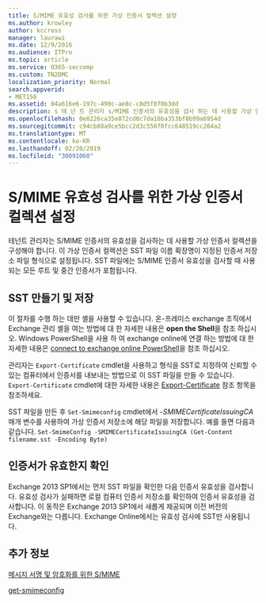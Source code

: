 ```yaml
---
title: S/MIME 유효성 검사를 위한 가상 인증서 컬렉션 설정
ms.author: krowley
author: kccross
manager: laurawi
ms.date: 12/9/2016
ms.audience: ITPro
ms.topic: article
ms.service: O365-seccomp
ms.custom: TN2DMC
localization_priority: Normal
search.appverid:
- MET150
ms.assetid: 04a616e6-197c-490c-ae8c-c8d5f0f0b3dd
description: s 테 넌 트 관리자 s/MIME 인증서의 유효성을 검사 하는 데 사용할 가상 인증서 컬렉션을 구성 해야 합니다.
ms.openlocfilehash: 0e8226ca35e872cd8c7da16ba353bf8b99a6954d
ms.sourcegitcommit: c94cb88a9ce5bcc2d3c558f0fcc648519cc264a2
ms.translationtype: MT
ms.contentlocale: ko-KR
ms.lasthandoff: 02/20/2019
ms.locfileid: "30091060"
---
```

# <a name="set-up-virtual-certificate-collection-to-validate-smime"></a>S/MIME 유효성 검사를 위한 가상 인증서 컬렉션 설정

테넌트 관리자는 S/MIME 인증서의 유효성을 검사하는 데 사용할 가상 인증서 컬렉션을 구성해야 합니다. 이 가상 인증서 컬렉션은 SST 파일 이름 확장명이 지정된 인증서 저장소 파일 형식으로 설정됩니다. SST 파일에는 S/MIME 인증서 유효성을 검사할 때 사용되는 모든 루트 및 중간 인증서가 포함됩니다.
  
## <a name="create-and-save-an-sst"></a>SST 만들기 및 저장
<a name="sectionSection0"> </a>

이 절차를 수행 하는 데만 셸을 사용할 수 있습니다. 온-프레미스 exchange 조직에서 Exchange 관리 셸을 여는 방법에 대 한 자세한 내용은 **open the Shell**을 참조 하십시오. Windows PowerShell을 사용 하 여 exchange online에 연결 하는 방법에 대 한 자세한 내용은 [connect to exchange online PowerShell](https://go.microsoft.com/fwlink/p/?linkid=396554)을 참조 하십시오.
  
관리자는  `Export-Certificate` cmdlet을 사용하고 형식을 SST로 지정하여 신뢰할 수 있는 컴퓨터에서 인증서를 내보내는 방법으로 이 SST 파일을 만들 수 있습니다.  `Export-Certificate` cmdlet에 대한 자세한 내용은 [Export-Certificate](https://docs.microsoft.com/en-us/powershell/module/pkiclient/export-certificate?view=win10-ps) 참조 항목을 참조하세요. 
  
SST 파일을 만든 후  `Set-Smimeconfig` cmdlet에서  _-SMIMECertificateIssuingCA_ 매개 변수를 사용하여 가상 인증서 저장소에 해당 파일을 저장합니다. 예를 들면 다음과 같습니다.  `Set-SmimeConfig -SMIMECertificateIssuingCA (Get-Content filename.sst -Encoding Byte)`
  
## <a name="ensuring-a-certificate-is-valid"></a>인증서가 유효한지 확인
<a name="sectionSection1"> </a>

Exchange 2013 SP1에서는 먼저 SST 파일을 확인한 다음 인증서 유효성을 검사합니다. 유효성 검사가 실패하면 로컬 컴퓨터 인증서 저장소를 확인하여 인증서 유효성을 검사합니다. 이 동작은 Exchange 2013 SP1에서 새롭게 제공되며 이전 버전의 Exchange와는 다릅니다. Exchange Online에서는 유효성 검사에 SST만 사용됩니다.
  
## <a name="more-information"></a>추가 정보
<a name="sectionSection2"> </a>

[메시지 서명 및 암호화를 위한 S/MIME](s-mime-for-message-signing-and-encryption.md)
  
[get-smimeconfig](http://technet.microsoft.com/library/4b29fa89-0840-4fe9-8885-019fcef2e02b.aspx)
  

